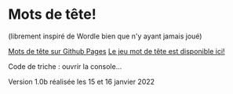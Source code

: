 # Mots de tête!  
(librement inspiré de Wordle bien que n'y ayant jamais joué)

[Mots de tête sur Github Pages](https://evefevrier.github.io/wordle/)
[Le jeu mot de tête est disponible ici!](https://christopherbyatt.github.io/mots-de-tete/)


Code de triche : ouvrir la console...

Version 1.0b réalisée les 15 et 16 janvier 2022

